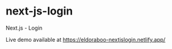 # next-js-login

Next.js - Login

Live demo available at https://eldoraboo-nextjslogin.netlify.app/
